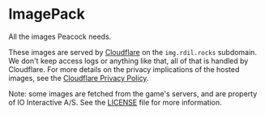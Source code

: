 # ImagePack

All the images Peacock needs.

These images are served by [Cloudflare](https://cloudflare.com) on the `img.rdil.rocks` subdomain.
We don't keep access logs or anything like that, all of that is handled by Cloudflare.
For more details on the privacy implications of the hosted images, see the [Cloudflare Privacy Policy](https://www.cloudflare.com/privacypolicy/).

Note: some images are fetched from the game's servers, and are property of IO Interactive A/S.
See the [LICENSE](LICENSE) file for more information.
